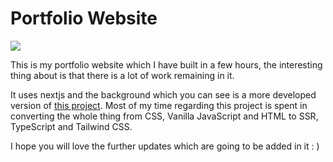 # Portfolio Website 

![](https://cloud-10u2le894-hack-club-bot.vercel.app/0prismify-render-1738319292729.png) 

This is my portfolio website which I have built in a few hours, the interesting thing about is that there is a lot of work remaining in it. 

It uses nextjs and the background which you can see is a more developed version of [this project](https://github.com/jackyzha0/sunlit). Most of my time regarding this project is spent in converting the whole thing from CSS, Vanilla JavaScript and HTML to SSR, TypeScript and Tailwind CSS. 

I hope you will love the further updates which are going to be added in it : ) 
